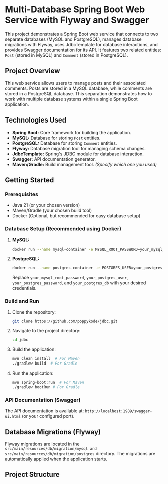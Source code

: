# Multi-Database Spring Boot Web Service with Flyway and Swagger

This project demonstrates a Spring Boot web service that connects to two separate databases (MySQL and PostgreSQL), manages database migrations with Flyway, uses JdbcTemplate for database interactions, and provides Swagger documentation for its API.  It features two related entities: `Post` (stored in MySQL) and `Comment` (stored in PostgreSQL).

## Project Overview

This web service allows users to manage posts and their associated comments.  Posts are stored in a MySQL database, while comments are stored in a PostgreSQL database.  This separation demonstrates how to work with multiple database systems within a single Spring Boot application.

## Technologies Used

*   **Spring Boot:** Core framework for building the application.
*   **MySQL:** Database for storing `Post` entities.
*   **PostgreSQL:** Database for storing `Comment` entities.
*   **Flyway:** Database migration tool for managing schema changes.
*   **JdbcTemplate:** Spring's JDBC module for database interaction.
*   **Swagger:** API documentation generator.
*   **Maven/Gradle:** Build management tool.  *(Specify which one you used)*

## Getting Started

### Prerequisites

*   Java 21 (or your chosen version)
*   Maven/Gradle (your chosen build tool)
*   Docker (Optional, but recommended for easy database setup)

### Database Setup (Recommended using Docker)

1.  **MySQL:**

    ```bash
    docker run --name mysql-container -e MYSQL_ROOT_PASSWORD=your_mysql_root_password -p 3306:3306 -d mysql:latest
    ```

2.  **PostgreSQL:**

    ```bash
    docker run --name postgres-container -e POSTGRES_USER=your_postgres_user -e POSTGRES_PASSWORD=your_postgres_password -e POSTGRES_DB=your_postgres_db -p 5432:5432 -d postgres
    ```

    Replace `your_mysql_root_password`, `your_postgres_user`, `your_postgres_password`, and `your_postgres_db` with your desired credentials.

### Build and Run

1.  Clone the repository:

    ```bash
    git clone https://github.com/poppykode/jdbc.git
    ```

2.  Navigate to the project directory:

    ```bash
    cd jdbc
    ```

3.  Build the application:

    ```bash
    mvn clean install  # For Maven
    ./gradlew build  # For Gradle
    ```

4.  Run the application:

    ```bash
    mvn spring-boot:run  # For Maven
    ./gradlew bootRun # For Gradle
    ```

### API Documentation (Swagger)

The API documentation is available at: `http://localhost:1989/swagger-ui.html` (or your configured port).

## Database Migrations (Flyway)

Flyway migrations are located in the `src/main/resources/db/migration/mysql and src/main/resources/db/migration/postgres` directory.  The migrations are automatically applied when the application starts.

## Project Structure
